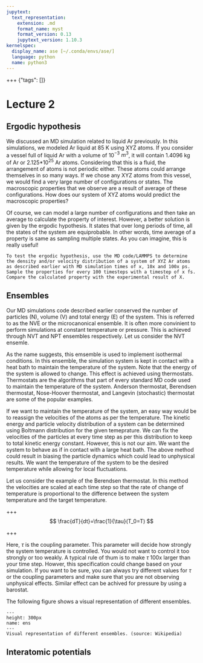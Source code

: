 ```yaml
---
jupytext:
  text_representation:
    extension: .md
    format_name: myst
    format_version: 0.13
    jupytext_version: 1.10.3
kernelspec:
  display_name: ase [~/.conda/envs/ase/]
  language: python
  name: python3
---
```


+++ {"tags": []}

Lecture 2
=========
## Ergodic hypothesis

We discussed an MD simulation related to liquid Ar previously. In this simulations, we modeled Ar liquid at 85 K using XYZ atoms. If you consider a
vessel full of liquid Ar with a volume of 10$^{-3}$ $m^3$, it will contain 1.4096 kg of Ar or 2.125*10$^{25}$ Ar atoms. Considering that this is a fluid,
the arrangement of atoms is not periodic either. These atoms could arrange themselves in so many ways. If we chose any XYZ atoms from this vessel, 
we would find a very large number of configurations or states. The macroscopic properties that we observe are a result of average of these configurations.
How does our system of XYZ atoms would predict the macroscopic properties? 

Of course, we can model a large number of configurations and then take an average to calculate the property of interest.
However, a better solution is given by the ergodic hypothesis. It states that over long periods of time, all the states of 
the system are equiprobable. In other words, time average of a property is same as sampling multiple states. As you can imagine, this is 
really useful!

```{admonition} Exercise x
To test the ergodic hypothesis, use the MD code/LAMMPS to determine the density and/or velocity distribution of a system of XYZ Ar atoms
as described earlier with MD simulation times of x, 10x and 100x ps. Sample the properties for every 100 timesteps with a timestep of x fs.
Compare the calculated property with the experimental result of X.  
```

 
## Ensembles

Our MD simulations code described earlier conserved the number of particles (N), volume (V) and total energy (E) of the system. This is referred to 
as the NVE or the microcanonical ensemble. It is often more convinient to perform simulations at constant temperature or pressure. This is achieved through
NVT and NPT ensembles respectively. Let us consider the NVT ensemle.

As the name suggests, this emsemble is used to implement isothermal conditions. In this ensemble, the simulation system is kept in contact
 with a heat bath to maintain the temperature of the system. Note that the energy of the system is allowed to change. This effect is achieved using 
thermostats. Thermostats are the algorithms that part of every standard MD code used to maintain the temperature of the system. Anderson thermostat,
 Berendsen thermostat, Nose-Hoover thermostat, and Langevin (stochastic) thermostat are some of the popular examples. 

If we want to maintain the temperature of the system, an easy way would be to reassign the velocities of the atoms as per the temperature. The kinetic
 energy and particle velocity distribution of a system can be determined using Boltmann distribution for the given temeprature. We can fix the velocities
of the particles at every time step as per this distribution to keep to total kinetic energy constant. However, this is not our aim. We want the system 
to behave as if in contact with a large heat bath. The above method could result in biasing the particle dynamics which could lead to unphysical results.
We want the temperature of the system to be the desired temperature while allowing for local fluctuations.

Let us consider the example of the Berendsen thermostat. In this method the velocities are scaled at each time step so that the rate of 
change of temperature is proportional to the difference between the system temperature and the target temperature.    

+++
$$
\frac{dT}{dt}=\frac{1}{\tau}(T_0=T)
$$

+++

Here, $\tau$ is the coupling parameter. This parameter will decide how strongly the system temperature is controlled. You would not want to control it too
strongly or too weakly. A typical rule of thum is to make $\tau$ 100x larger than your time step. Howver, this specification could change based on 
your simulation. If you want to be sure, you can always try different values for $\tau$ or the coupling parameters and make sure that you are not
observing unphysical effects. Similar effect can be achived for pressure by using a barostat. 

The following figure shows a visual representation of different ensembles.

```{figure} ./images/Statistical_Ensembles.png
---
height: 300px
name: ens
---
Visual representation of different ensembles. (source: Wikipedia)
```

## Interatomic potentials
